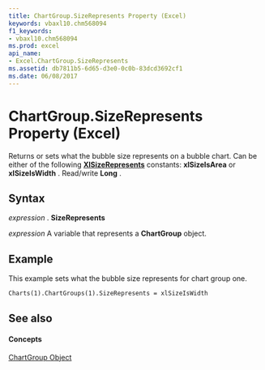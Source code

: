 ```yaml
---
title: ChartGroup.SizeRepresents Property (Excel)
keywords: vbaxl10.chm568094
f1_keywords:
- vbaxl10.chm568094
ms.prod: excel
api_name:
- Excel.ChartGroup.SizeRepresents
ms.assetid: db7811b5-6d65-d3e0-0c0b-83dcd3692cf1
ms.date: 06/08/2017
---
```



# ChartGroup.SizeRepresents Property (Excel)

Returns or sets what the bubble size represents on a bubble chart. Can be either of the following **[XlSizeRepresents](xlsizerepresents-enumeration-excel.md)** constants: **xlSizeIsArea** or **xlSizeIsWidth** . Read/write **Long** .


## Syntax

 _expression_ . **SizeRepresents**

 _expression_ A variable that represents a **ChartGroup** object.


## Example

This example sets what the bubble size represents for chart group one.


```vb
Charts(1).ChartGroups(1).SizeRepresents = xlSizeIsWidth
```


## See also


#### Concepts


[ChartGroup Object](chartgroup-object-excel.md)

